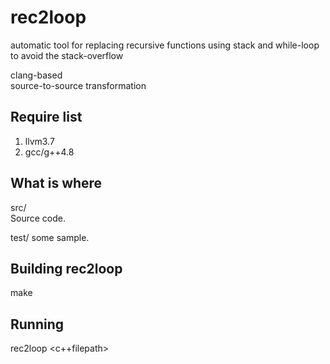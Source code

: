 rec2loop
====
automatic tool for replacing recursive functions using stack and while-loop to avoid the stack-overflow  

clang-based  
source-to-source transformation  

##  Require list
1. llvm3.7
2. gcc/g++4.8

What is where
-------------

src/  
	Source code.  

test/
	some sample.  

Building rec2loop
-----------------
make  

Running
-------
rec2loop <c++filepath>
